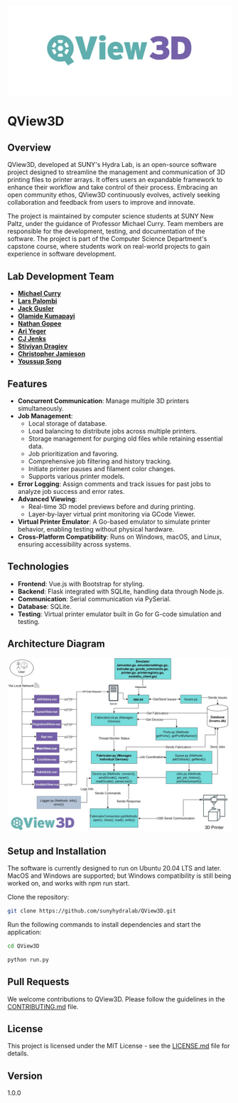 ![QView3D Logo](assets/QView3Dlogo.png)

# QView3D

## Overview

QView3D, developed at SUNY's Hydra Lab, is an open-source software project designed to streamline the management and communication of 3D printing files to printer arrays. It offers users an expandable framework to enhance their workflow and take control of their process. Embracing an open community ethos, QView3D continuously evolves, actively seeking collaboration and feedback from users to improve and innovate.

The project is maintained by computer science students at SUNY New Paltz, under the guidance of Professor Michael Curry. Team members are responsible for the development, testing, and documentation of the software. The project is part of the Computer Science Department's capstone course, where students work on real-world projects to gain experience in software development.

## Lab Development Team

- [**Michael Curry**](https://github.com/currymike123)
- [**Lars Palombi**](https://github.com/Lars-Codes)
- [**Jack Gusler**](https://github.com/jackgusler)
- [**Olamide Kumapayi**](https://github.com/olakuma)
- [**Nathan Gopee**](https://github.com/ndg8743)
- [**Ari Yeger**](https://github.com/L10nhunter)
- [**CJ Jenks**](https://github.com/iron768)
- [**Stiviyan Dragiev**](https://github.com/dragiev1)
- [**Christopher Jamieson**](https://github.com/shift16)
- [**Youssup Song**](https://github.com/youssup)


## Features

- **Concurrent Communication**: Manage multiple 3D printers simultaneously.
- **Job Management**:
  - Local storage of database.
  - Load balancing to distribute jobs across multiple printers.
  - Storage management for purging old files while retaining essential data.
  - Job prioritization and favoring.
  - Comprehensive job filtering and history tracking.
  - Initiate printer pauses and filament color changes.
  - Supports various printer models.
- **Error Logging**: Assign comments and track issues for past jobs to analyze job success and error rates.
- **Advanced Viewing**:
  - Real-time 3D model previews before and during printing.
  - Layer-by-layer virtual print monitoring via GCode Viewer.
- **Virtual Printer Emulator**: A Go-based emulator to simulate printer behavior, enabling testing without physical hardware.
- **Cross-Platform Compatibility**: Runs on Windows, macOS, and Linux, ensuring accessibility across systems.

## Technologies

- **Frontend**: Vue.js with Bootstrap for styling.
- **Backend**: Flask integrated with SQLite, handling data through Node.js.
- **Communication**: Serial communication via PySerial.
- **Database**: SQLite.
- **Testing**: Virtual printer emulator built in Go for G-code simulation and testing.

## Architecture Diagram

![QView3D Diagram](assets/QViewDiagram.png)

## Setup and Installation

The software is currently designed to run on Ubuntu 20.04 LTS and later. MacOS and Windows are supported; but Windows compatibility is still being worked on, and works with npm run start.

Clone the repository:

```sh
git clone https://github.com/sunyhydralab/QView3D.git
```

Run the following commands to install dependencies and start the application:

```sh
cd QView3D
``` 

```sh
python run.py
```

## Pull Requests

We welcome contributions to QView3D. Please follow the guidelines in the [CONTRIBUTING.md](CONTRIBUTING.md) file.

## License

This project is licensed under the MIT License - see the [LICENSE.md](LICENSE.md) file for details.

## Version

1.0.0
